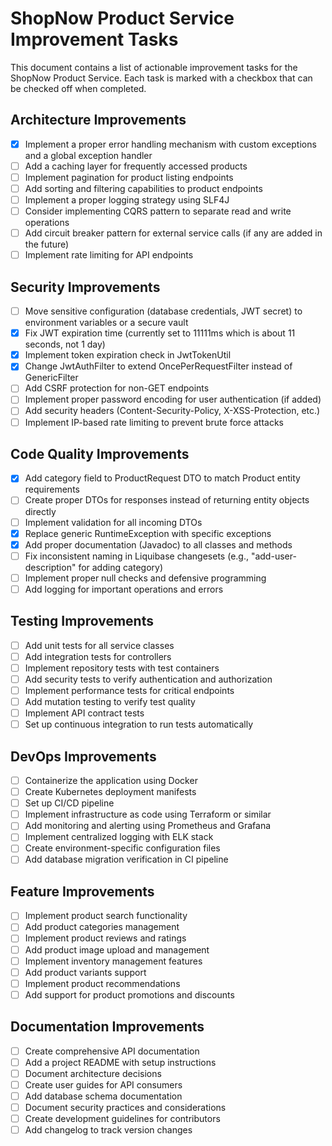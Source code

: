 # ShopNow Product Service Improvement Tasks

This document contains a list of actionable improvement tasks for the ShopNow Product Service. Each task is marked with a checkbox that can be checked off when completed.

## Architecture Improvements

- [x] Implement a proper error handling mechanism with custom exceptions and a global exception handler
- [ ] Add a caching layer for frequently accessed products
- [ ] Implement pagination for product listing endpoints
- [ ] Add sorting and filtering capabilities to product endpoints
- [ ] Implement a proper logging strategy using SLF4J
- [ ] Consider implementing CQRS pattern to separate read and write operations
- [ ] Add circuit breaker pattern for external service calls (if any are added in the future)
- [ ] Implement rate limiting for API endpoints

## Security Improvements

- [ ] Move sensitive configuration (database credentials, JWT secret) to environment variables or a secure vault
- [x] Fix JWT expiration time (currently set to 11111ms which is about 11 seconds, not 1 day)
- [x] Implement token expiration check in JwtTokenUtil
- [x] Change JwtAuthFilter to extend OncePerRequestFilter instead of GenericFilter
- [ ] Add CSRF protection for non-GET endpoints
- [ ] Implement proper password encoding for user authentication (if added)
- [ ] Add security headers (Content-Security-Policy, X-XSS-Protection, etc.)
- [ ] Implement IP-based rate limiting to prevent brute force attacks

## Code Quality Improvements

- [x] Add category field to ProductRequest DTO to match Product entity requirements
- [ ] Create proper DTOs for responses instead of returning entity objects directly
- [ ] Implement validation for all incoming DTOs
- [x] Replace generic RuntimeException with specific exceptions
- [x] Add proper documentation (Javadoc) to all classes and methods
- [ ] Fix inconsistent naming in Liquibase changesets (e.g., "add-user-description" for adding category)
- [ ] Implement proper null checks and defensive programming
- [ ] Add logging for important operations and errors

## Testing Improvements

- [ ] Add unit tests for all service classes
- [ ] Add integration tests for controllers
- [ ] Implement repository tests with test containers
- [ ] Add security tests to verify authentication and authorization
- [ ] Implement performance tests for critical endpoints
- [ ] Add mutation testing to verify test quality
- [ ] Implement API contract tests
- [ ] Set up continuous integration to run tests automatically

## DevOps Improvements

- [ ] Containerize the application using Docker
- [ ] Create Kubernetes deployment manifests
- [ ] Set up CI/CD pipeline
- [ ] Implement infrastructure as code using Terraform or similar
- [ ] Add monitoring and alerting using Prometheus and Grafana
- [ ] Implement centralized logging with ELK stack
- [ ] Create environment-specific configuration files
- [ ] Add database migration verification in CI pipeline

## Feature Improvements

- [ ] Implement product search functionality
- [ ] Add product categories management
- [ ] Implement product reviews and ratings
- [ ] Add product image upload and management
- [ ] Implement inventory management features
- [ ] Add product variants support
- [ ] Implement product recommendations
- [ ] Add support for product promotions and discounts

## Documentation Improvements

- [ ] Create comprehensive API documentation
- [ ] Add a project README with setup instructions
- [ ] Document architecture decisions
- [ ] Create user guides for API consumers
- [ ] Add database schema documentation
- [ ] Document security practices and considerations
- [ ] Create development guidelines for contributors
- [ ] Add changelog to track version changes
